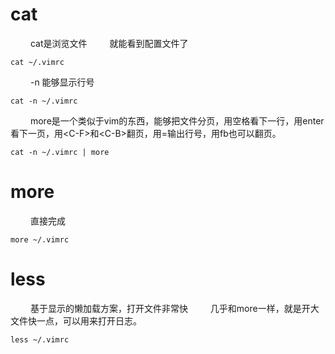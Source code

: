 
# cat
&emsp;&emsp; cat是浏览文件
&emsp;&emsp; 就能看到配置文件了
```
cat ~/.vimrc
```
&emsp;&emsp; -n 能够显示行号
```
cat -n ~/.vimrc
```
&emsp;&emsp; more是一个类似于vim的东西，能够把文件分页，用空格看下一行，用enter看下一页，用&lt;C-F&gt;和&lt;C-B&gt;翻页，用=输出行号，用fb也可以翻页。
```
cat -n ~/.vimrc | more
```

<!---more-->
# more
&emsp;&emsp; 直接完成
```
more ~/.vimrc 
```

# less
&emsp;&emsp; 基于显示的懒加载方案，打开文件非常快
&emsp;&emsp; 几乎和more一样，就是开大文件快一点，可以用来打开日志。
```
less ~/.vimrc
```

